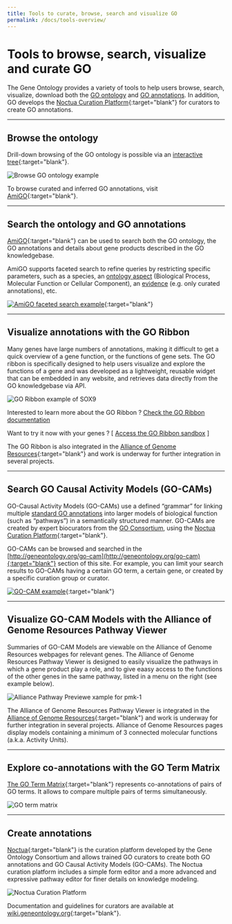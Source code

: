 ```yaml
---
title: Tools to curate, browse, search and visualize GO
permalink: /docs/tools-overview/
---
```


# Tools to browse, search, visualize and curate GO

The Gene Ontology provides a variety of tools to help users browse, search, visualize, download both the [GO ontology](/docs/ontology-documentation/) and [GO annotations](/docs/go-annotations/). In addition, GO develops the [Noctua Curation Platform](http://noctua.geneontology.org){:target="blank"} for curators to create GO annotations.


---

## Browse the ontology

Drill-down browsing of the GO ontology is possible via an [interactive tree](http://amigo.geneontology.org/amigo/dd_browse){:target="blank"}.

![Browse GO ontology example](/assets/ontology-browse-tree.jpg)

To browse curated and inferred GO annotations, visit [AmiGO](http://amigo.geneontology.org/amigo/search/annotation){:target="blank"}.

---

## Search the ontology and GO annotations

[AmiGO](http://amigo.geneontology.org/){:target="blank"} can be used to search both the GO ontology, the GO annotations and details about gene products described in the GO knowledgebase.

AmiGO supports faceted search to refine queries by restricting specific parameters, such as a species, an [ontology aspect](/docs/ontology-documentation/) (Biological Process, Molecular Function or Cellular Component), an [evidence](/docs/guide-go-evidence-codes/) (e.g. only curated annotations), etc.

[![AmiGO faceted search example](/assets/amigo-faceted-search.jpg)](http://amigo.geneontology.org/amigo/search/annotation){:target="blank"}

---

## Visualize annotations with the GO Ribbon
Many genes have large numbers of annotations, making it difficult to get a quick overview of a gene function, or the functions of gene sets. The GO ribbon is specifically designed to help users visualize and explore the functions of a gene and was developed as a lightweight, reusable widget that can be embedded in any website, and retrieves data directly from the GO knowledgebase via API.
 
![GO Ribbon example of SOX9](/assets/Ribbon-sox9-example.jpg)

Interested to learn more about the GO Ribbon ? [Check the GO Ribbon documentation](/docs/ribbon.html)

Want to try it now with your genes ? [ [Access the GO Ribbon sandbox](/ribbon.html) ]

The GO Ribbon is also integrated in the [Alliance of Genome Resources](https://www.alliancegenome.org/gene/RGD:620474#function---go-annotations){:target="blank"} and work is underway for further integration in several projects.

---

## Search GO Causal Activity Models (GO-CAMs)

GO-Causal Activity Models (GO-CAMs) use a defined “grammar” for linking multiple [standard GO annotations](/docs/go-annotations/) into larger models of biological function (such as “pathways”) in a semantically structured manner. GO-CAMs are created by expert biocurators from the [GO Consortium](/docs/annotation-contributors/), using the [Noctua Curation Platform](http://noctua.geneontology.org){:target="blank"}.

GO-CAMs can be browsed and searched in the [http://geneontology.org/go-cam](http://geneontology.org/go-cam){:target="blank"} section of this site. For example, you can limit your search results to GO-CAMs having a certain GO term, a certain gene, or created by a specific curation group or curator.

[![GO-CAM example](/assets/GO-CAM-site-illustration.jpg)](https://geneontology.cloud/browse){:target="blank"}

---

## Visualize GO-CAM Models with the Alliance of Genome Resources Pathway Viewer 
Summaries of GO-CAM Models are viewable on the Alliance of Genome Resources webpages for relevant genes. The Alliance of Genome Resources Pathway Viewer is designed to easily visualize the pathways in which a gene product play a role, and to give eaasy access to the functions of the other genes in the same pathway, listed in a menu on the right (see example below).

![Alliance Pathway Previewe xample for pmk-1](/assets/pmk-1_alliance_pathway_preview.png)


The Alliance of Genome Resources Pathway Viewer is integrated in the [Alliance of Genome Resources](https://www.alliancegenome.org/gene/RGD:620474#function---go-annotations){:target="blank"} and work is underway for further integration in several projects. Alliance of Genome Resources pages display models containing a minimum of 3 connected molecular functions (a.k.a. Activity Units). 

---

## Explore co-annotations with the GO Term Matrix
[The GO Term Matrix](http://amigo.geneontology.org/matrix){:target="blank"} represents co-annotations of pairs of GO terms. It allows to compare multiple pairs of terms simultaneously.

![GO term matrix](/assets/go-term-matrix.jpg)


---

## Create annotations

[Noctua](http://noctua.geneontology.org/){:target="blank"} is the curation platform developed by the Gene Ontology Consortium and allows trained GO curators to create both GO annotations and GO Causal Activity Models (GO-CAMs). The Noctua curation platform includes a simple form editor and a more advanced and expressive pathway editor for finer details on knowledge modeling.

![Noctua Curation Platform](/assets/NoctuaPlatform.jpg)

Documentation and guidelines for curators are available at [wiki.geneontology.org](http://wiki.geneontology.org/index.php/Noctua){:target="blank"}.

